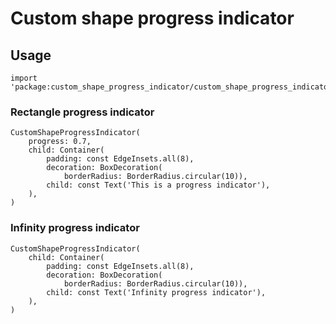 # Custom shape progress indicator



## Usage

    import 'package:custom_shape_progress_indicator/custom_shape_progress_indicator.dart';

### Rectangle progress indicator

    CustomShapeProgressIndicator(
        progress: 0.7,
        child: Container(
            padding: const EdgeInsets.all(8),
            decoration: BoxDecoration(
                borderRadius: BorderRadius.circular(10)),
            child: const Text('This is a progress indicator'),
        ),
    )

### Infinity progress indicator

    CustomShapeProgressIndicator(
        child: Container(
            padding: const EdgeInsets.all(8),
            decoration: BoxDecoration(
                borderRadius: BorderRadius.circular(10)),
            child: const Text('Infinity progress indicator'),
        ),
    )
    